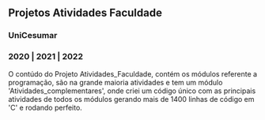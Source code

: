 ## Projetos Atividades Faculdade 
### UniCesumar
### 2020 | 2021 | 2022

O contúdo do Projeto Atividades_Faculdade, contém os módulos referente a programação, são na grande maioria atividades
e tem um módulo 'Atividades_complementares', onde criei um código único com as principais atividades de todos os módulos
gerando mais de 1400 linhas de código em 'C' e rodando perfeito.



